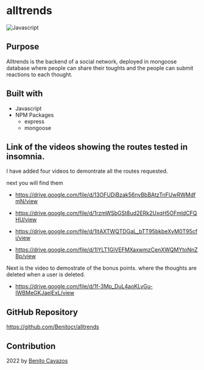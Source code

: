 # alltrends

![Javascript](https://img.shields.io/badge/Javascipt-blue)

## Purpose
Alltrends is the backend of a social network, deployed in mongoose database where people can share their toughts and the people can submit reactions to each thought.


## Built with
* Javascript
* NPM Packages 
  * express
  * mongoose

## Link of the videos showing the routes tested in insomnia.
I have added four videos to demontrate all the routes requested.

next you will find them

* https://drive.google.com/file/d/13OFUDjBzak56nyBbBAtzTnFUwRWMdfmN/view

* https://drive.google.com/file/d/1rzmWSbGSt8ud2ERk2UxqH5OFmldCFQHU/view

* https://drive.google.com/file/d/1ltAXTWQTDGaL_bTT95bkbeXvM0T95cfi/view

* https://drive.google.com/file/d/1IYLT1GiVEFMXaxwmzCenXWQMYtoNnZBp/view

Next is the video to demostrate of the bonus points. where the thoughts are deleted when a user is deleted.

* https://drive.google.com/file/d/1f-3Mp_DuL4aoKLyGu-IWBMeGKJaelExL/view

## GitHub Repository

https://github.com/Benitocr/alltrends


## Contribution
2022  by [Benito Cavazos](https://github.com/Benitocr)
